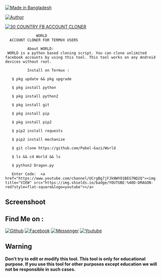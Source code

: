<p align="left">
<a href="#"><img title="Made in Bangladesh" src="https://img.shields.io/badge/MADE%20IN-BANGLADESH-green?colorA=%23ff0000&colorB=%23017e40&style=for-the-badge"></a>

</p>
<a href="https://github.com/Pabel-Gazi"><img title="Author" src="https://img.shields.io/badge/Author-Pabel--Gazi-red.svg?style=for-the-badge&logo=github"></a>
</p>
<p align="left">
<a href="#"><img title="30 COUNTRY FB ACCOUNT CLONER" src="https://img.shields.io/badge/Bangladesh   30 COUNTRY%20FB ACCOUNT CLONER-blue?OmrAha23ff00000&colorB=%2300017e40&style=for-the-badge"></a>

                  WORLD
      ACCOUNT CLONER FOR TERMUX USERS

              About WORLD:
     WORLD is a python based cloning script. You can clone unlimited facebook accounts by using this tool. This tool works on any Android devices without root.

              Install on Termux :

       $ pkg update && pkg upgrade

       $ pkg install python

       $ pkg install python2

       $ pkg install git

       $ pkg install pip

       $ pkg install pip2

       $ pip2 install requests

       $ pip2 install mechanize

       $ git clone https://github.com/Pabel-Gazi/World

       $ ls && cd World && ls

       $ python2 Dragon.py

       Enter Code:  <a href="https://www.youtube.com/channel/UCrgBg7jFJkNWYO1BEG7NQ2Q"><img title="VIEW" src="https://img.shields.io/badge/YOUTUBE-%40D-DRAGON-red?style=flat-square&logo=youtube"></a>

## Screenshoot






## Find Me on :
[![Github](https://img.shields.io/badge/Github-Pabel--Gazi-green?style=for-the-badge&logo=github)](https://github.com/Pabel-Gazi)
[![Facebook](https://img.shields.io/badge/Facebook-green?style=for-the-badge&logo=facebook)](https://fb.com/pabel.Gazi.73345)
[![Messenger](https://img.shields.io/badge/Chat-Messenger-blue?style=for-the-badge&logo=messenger)](https://m.me/pabel.Gazi.73345)
<a href="https://www.youtube.com/channel/UCrgBg7jFJkNWYO1BEG7NQ2Q"><img title="Youtube" src="https://img.shields.io/badge/YOUTUBE-%40D-DRAGON-red?style=flat-square&logo=youtube"></a>

## Warning

#### Don't try to edit or modify this tool. This tool is only for educational purpose. If you use this tool for other purposes except education we will not be responsible in such cases.
